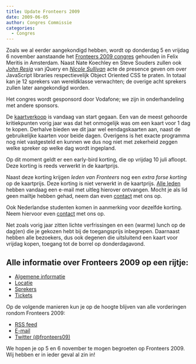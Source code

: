 ```yaml
---
title: Update Fronteers 2009
date: 2009-06-05
author: Congres Commissie
categories: 
  - Congres
---
```

Zoals we al eerder aangekondigd hebben, wordt op donderdag 5 en vrijdag 6 november aanstaande het [Fronteers 2009 congres](/congres/2009) gehouden in Felix Meritis in Amsterdam. Naast Nate Koechley en Steve Souders zullen ook *[John Resig](http://ejohn.org/about/)* van jQuery en *[Nicole Sullivan](http://www.stubbornella.org/content/nicole-sullivan/)* acte de presence geven om over JavaScript libraries respectievelijk Object Oriented CSS te praten. In totaal kan je 12 sprekers van wereldklasse verwachten; de overige acht sprekers zullen later aangekondigd worden.

Het congres wordt gesponsord door Vodafone; we zijn in onderhandeling met andere sponsors.

De [kaartverkoop](/congres/2009/tickets) is vandaag van start gegaan. Een van de meest gehoorde kritiekpunten vorig jaar was dat het onmogelijk was om een kaart voor 1 dag te kopen. Derhalve bieden we dit jaar wel eendagskaarten aan, naast de gebruikelijke kaarten voor beide dagen. Overigens is het exacte programma nog niet vastgesteld en kunnen we dus nog niet met zekerheid zeggen welke spreker op welke dag wordt ingepland.

Op dit moment geldt er een early-bird korting, die op vrijdag 10 juli afloopt. Deze korting is reeds verwerkt in de kaartprijs.

Naast deze korting krijgen _leden van Fronteers_ nog een _extra forse korting_ op de kaartprijs. Deze korting is niet verwerkt in de kaartprijs. [Alle leden](/leden) hebben vandaag een e-mail met uitleg hierover ontvangen. Mocht je als lid geen mailtje hebben gehad, neem dan even [contact](/contact) met ons op.

Ook Nederlandse studenten komen in aanmerking voor dezelfde korting. Neem hiervoor even [contact](/contact) met ons op.

Net zoals vorig jaar zitten lichte verfrissingen en een (warme) lunch op de dag(en) die je gekozen hebt bij de toegangsprijs inbegrepen. Daarnaast hebben alle bezoekers, dus ook degenen die uitsluitend een kaart voor vrijdag kopen, toegang tot de borrel op donderdagavond.

## Alle informatie over Fronteers 2009 op een rijtje:

* [Algemene informatie](/congres/2009)
* [Locatie](/congres/2009/venue)
* [Sprekers](/congres/2009/speakers)
* [Tickets](/congres/2009/tickets)

Op de volgende manieren kun je op de hoogte blijven van alle vorderingen rondom Fronteers 2009:

* [RSS feed](http://feeds.feedburner.com/FronteersCongres)
* [E-mail](/congres#per-mail)
* [Twitter (@fronteers09)](https://twitter.com/fronteers09)

We hopen je op 5 en 6 november te mogen begroeten op Fronteers 2009. Wij hebben er in ieder geval al zin in!

